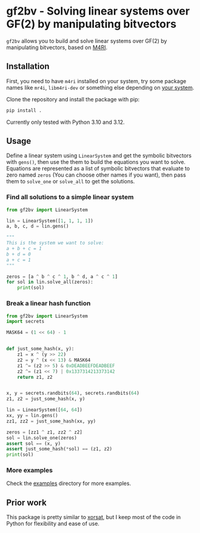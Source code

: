 # gf2bv - Solving linear systems over GF(2) by manipulating bitvectors

`gf2bv` allows you to build and solve linear systems over GF(2) by manipulating bitvectors, based on [M4RI](https://github.com/malb/m4ri).

## Installation

First, you need to have `m4ri` installed on your system, try some package names like `mr4i`, `libm4ri-dev` or something else depending on [your system](https://repology.org/project/libm4ri/versions).

Clone the repository and install the package with pip:

```bash
pip install .
```

Currently only tested with Python 3.10 and 3.12.

## Usage

Define a linear system using `LinearSystem` and get the symbolic bitvectors with `gens()`, then use the them to build the equations you want to solve. Equations are represented as a list of symbolic bitvectors that evaluate to zero named `zeros` (You can choose other names if you want), then pass them to `solve_one` or `solve_all` to get the solutions.

### Find all solutions to a simple linear system

```python
from gf2bv import LinearSystem

lin = LinearSystem([1, 1, 1, 1])
a, b, c, d = lin.gens()

"""
This is the system we want to solve:
a + b + c = 1
b + d = 0
a + c = 1
"""

zeros = [a ^ b ^ c ^ 1, b ^ d, a ^ c ^ 1]
for sol in lin.solve_all(zeros):
    print(sol)
```

### Break a linear hash function

```python
from gf2bv import LinearSystem
import secrets

MASK64 = (1 << 64) - 1


def just_some_hash(x, y):
    z1 = x ^ (y >> 22)
    z2 = y ^ (x << 13) & MASK64
    z1 ^= (z2 >> 5) & 0xDEADBEEFDEADBEEF
    z2 ^= (z1 << 7) | 0x1337314213373142
    return z1, z2


x, y = secrets.randbits(64), secrets.randbits(64)
z1, z2 = just_some_hash(x, y)

lin = LinearSystem([64, 64])
xx, yy = lin.gens()
zz1, zz2 = just_some_hash(xx, yy)

zeros = [zz1 ^ z1, zz2 ^ z2]
sol = lin.solve_one(zeros)
assert sol == (x, y)
assert just_some_hash(*sol) == (z1, z2)
print(sol)
```

### More examples

Check the [examples](examples) directory for more examples.

## Prior work

This package is pretty similar to [xorsat](https://github.com/Lydxn/xorsat), but I keep most of the code in Python for flexibility and ease of use.
